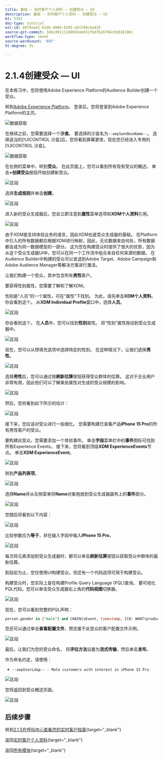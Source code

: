 ```yaml
---
title: 基础 — 实时客户个人资料 — 创建受众 — UI
description: 基础 — 实时客户个人资料 — 创建受众 — UI
kt: 5342
doc-type: tutorial
exl-id: 4870ea42-810b-400b-8285-ab1f89c6a018
source-git-commit: 3d61d91111d8693ab031fbd7b26706c02818108c
workflow-type: tm+mt
source-wordcount: '697'
ht-degree: 3%

---
```


# 2.1.4创建受众 — UI

在本练习中，您将使用Adobe Experience Platform的Audience Builder创建一个受众。

转到[Adobe Experience Platform](https://experience.adobe.com/platform)。 登录后，您将登录到Adobe Experience Platform的主页。

![数据获取](./../../../../modules/delivery-activation/datacollection/dc1.2/images/home.png)

在继续之前，您需要选择一个&#x200B;**沙盒**。 要选择的沙盒名为``--aepSandboxName--``。 选择适当的[!UICONTROL 沙盒]后，您将看到屏幕更改，现在您已经进入专用的[!UICONTROL 沙盒]。

![数据获取](./../../../../modules/delivery-activation/datacollection/dc1.2/images/sb1.png)

在左侧的菜单中，转到&#x200B;**受众**。 在此页面上，您可以看到所有现有受众的概述。 单击&#x200B;**+创建受众**&#x200B;按钮开始创建新受众。

![区段](./images/menuseg.png)

选择&#x200B;**生成规则**&#x200B;并单击&#x200B;**创建**。

![区段](./images/menusegbr.png)

进入新的受众生成器后，您会立即注意到&#x200B;**属性**&#x200B;菜单选项和&#x200B;**XDM个人资料**&#x200B;引用。

![区段](./images/segmentationui.png)

由于XDM是支持体验业务的语言，因此XDM也是受众生成器的基础。 在Platform中引入的所有数据都应根据XDM进行映射，因此，无论数据来自何处，所有数据都会成为同一数据模型的一部分。 这为您在构建受众时提供了很大的优势，因为从这个受众生成器UI中，您可以在同一个工作流中组合来自任何来源的数据。 在Audience Builder中构建的受众可以发送到Adobe Target、Adobe Campaign和Adobe Audience Manager等解决方案进行激活。

让我们构建一个受众，其中包含所有&#x200B;**男性**&#x200B;客户。

要获得性别属性，您需要了解和了解XDM。

性别是“人员”的一个属性，可在“属性”下找到。 为此，请先单击&#x200B;**XDM个人资料**。 你会看到这个。 从&#x200B;**XDM Individual Profile**&#x200B;窗口中，选择&#x200B;**人员**。

![区段](./images/person.png)

你会看到这个。 在&#x200B;**人员**&#x200B;中，您可以找到&#x200B;**性别**&#x200B;属性。 将“性别”属性拖动到受众生成器中。

![区段](./images/gender.png)

现在，您可以从预填充选项中选择特定的性别。 在这种情况下，让我们选择&#x200B;**男性**。

![区段](./images/genderselection.png)

选择&#x200B;**男性**&#x200B;后，您可以通过按&#x200B;**刷新估算**&#x200B;按钮获得受众群体的估算。 这对于企业用户非常有用，因此他们可以了解某些属性对生成的受众规模的影响。

![区段](./images/segmentpreview.png)

然后，您将看到如下所示的估计：

![区段](./images/segmentpreviewest.png)

接下来，您应该对受众进行一些细化。 您需要构建已查看产品&#x200B;**iPhone 15 Pro**&#x200B;的所有男性客户的受众。

要构建此受众，您需要添加一个体验事件。 单击&#x200B;**字段**&#x200B;菜单栏中的&#x200B;**事件**&#x200B;图标可找到所有Experience Events。 接下来，您将看到顶级&#x200B;**XDM ExperienceEvents**&#x200B;节点。 单击&#x200B;**XDM ExperienceEvent**。

![区段](./images/findee.png)

转到&#x200B;**产品列表项**。

![区段](./images/plitems.png)

选择&#x200B;**Name**&#x200B;并从左侧菜单将&#x200B;**Name**&#x200B;对象拖放到受众生成器画布上的&#x200B;**事件**&#x200B;部分。

![区段](./images/eeweb.png)

您随后将看到以下内容：

![区段](./images/eewebpdtlname.png)

比较参数应为&#x200B;**等于**，并在输入字段中输入&#x200B;**iPhone 15 Pro**。

![区段](./images/pv.png)

每次将元素添加到受众生成器时，都可以单击&#x200B;**刷新估算**&#x200B;按钮以获取受众中群体的最新估算。

到目前为止，您仅使用UI构建受众，但还有一个代码选项可用于构建受众。

构建受众时，您实际上是在构建Profile Query Language (PQL)查询。 要可视化PQL代码，您可以单击受众生成器右上角的&#x200B;**代码视图**&#x200B;切换器。

![区段](./images/codeview.png)

现在，您可以看到完整的PQL声明：

```sql
person.gender in ["male"] and CHAIN(xEvent, timestamp, [C0: WHAT(productListItems.exists(name.equals("iPhone 15 Pro", false)))])
```

您还可以通过单击&#x200B;**查看配置文件**，预览属于此受众的客户配置文件示例。

![区段](./images/previewprofilesdtl.png)

最后，让我们为您的受众命名，
将&#x200B;**评估方法**&#x200B;设置为&#x200B;**流式传输**，然后单击&#x200B;**发布**。

作为命名约定，请使用：

- `--aepUserLdap-- - Male customers with interest in iPhone 15 Pro`

![区段](./images/segmentname.png)

您将返回到受众概述页面。

![区段](./images/savedsegment.png)

## 后续步骤

转到[2.1.5在呼叫中心查看您的实时客户档案](./ex5.md){target="_blank"}

返回[实时客户个人资料](./real-time-customer-profile.md){target="_blank"}

返回[所有模块](./../../../../overview.md){target="_blank"}
